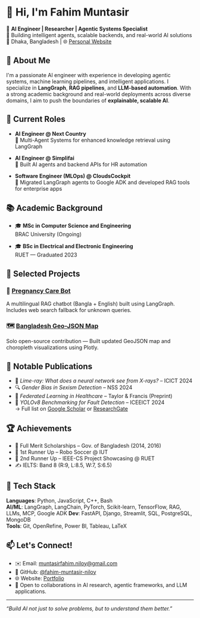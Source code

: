 # 👋 Hi, I'm Fahim Muntasir

🎯 **AI Engineer | Researcher | Agentic Systems Specialist**  
🚀 Building intelligent agents, scalable backends, and real-world AI solutions  
📍 Dhaka, Bangladesh | 🌐 [Personal Website](https://sites.google.com/view/muntasirfahim/about)

## 🧠 About Me

I'm a passionate AI engineer with experience in developing agentic systems, machine learning pipelines, and intelligent applications. I specialize in **LangGraph**, **RAG pipelines**, and **LLM-based automation**. With a strong academic background and real-world deployments across diverse domains, I aim to push the boundaries of **explainable, scalable AI**.


## 🔧 Current Roles

- **AI Engineer @ Next Country**  
  🔹 Multi-Agent Systems for enhanced knowledge retrieval using LangGraph

- **AI Engineer @ Simplifai**  
  🔹 Built AI agents and backend APIs for HR automation

- **Software Engineer (MLOps) @ CloudsCockpit**  
  🔹 Migrated LangGraph agents to Google ADK and developed RAG tools for enterprise apps

## 📚 Academic Background

- 🎓 **MSc in Computer Science and Engineering**  
  BRAC University (Ongoing)

- 🎓 **BSc in Electrical and Electronic Engineering**  
  RUET — Graduated 2023

## 📌 Selected Projects

### 🤖 [Pregnancy Care Bot](https://github.com/fahim-muntasir-niloy/pregnancy-care-bot)  
A multilingual RAG chatbot (Bangla + English) built using LangGraph. Includes web search fallback for unknown queries.

### 🗺️ [Bangladesh Geo-JSON Map](https://github.com/fahim-muntasir-niloy/Bangladesh-geojson_project)  
Solo open-source contribution — Built updated GeoJSON map and choropleth visualizations using Plotly.


## 📝 Notable Publications

- 🧠 *Lime-ray: What does a neural network see from X-rays?* – ICICT 2024  
- 🔍 *Gender Bias in Sexism Detection* – NSS 2024  
- 🏥 *Federated Learning in Healthcare* – Taylor & Francis (Preprint)  
- 🔧 *YOLOv8 Benchmarking for Fault Detection* – ICEEICT 2024  
→ Full list on [Google Scholar](#) or [ResearchGate](https://www.researchgate.net/profile/Fahim-Muntasir)


## 🏆 Achievements

- 🥇 Full Merit Scholarships – Gov. of Bangladesh (2014, 2016)  
- 🥈 1st Runner Up – Robo Soccer @ IUT  
- 🥉 2nd Runner Up – IEEE-CS Project Showcasing @ RUET  
- ✍️ IELTS: Band 8 (R:9, L:8.5, W:7, S:6.5)

## 🧰 Tech Stack

**Languages**: Python, JavaScript, C++, Bash  
**AI/ML**: LangGraph, LangChain, PyTorch, Scikit-learn, TensorFlow, RAG, LLMs, MCP, Google ADK
**Dev**: FastAPI, Django, Streamlit, SQL, PostgreSQL, MongoDB  
**Tools**: Git, OpenRefine, Power BI, Tableau, LaTeX

## 📫 Let's Connect!

- ✉️ Email: muntasirfahim.niloy@gmail.com  
- 🔗 GitHub: [@fahim-muntasir-niloy](https://github.com/fahim-muntasir-niloy)  
- 🌐 Website: [Portfolio](https://sites.google.com/view/muntasirfahim/about)  
- 🧠 Open to collaborations in AI research, agentic frameworks, and LLM applications.

---

*“Build AI not just to solve problems, but to understand them better.”*
